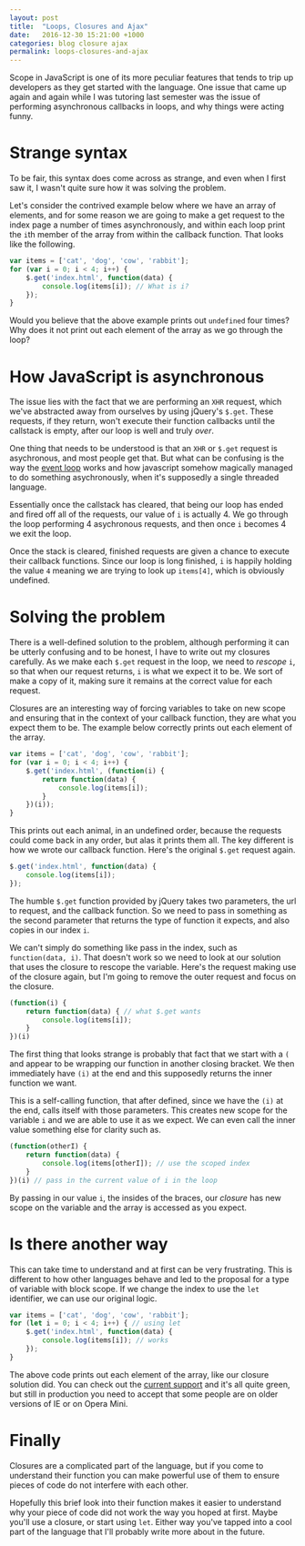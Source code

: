```yaml
---
layout: post
title:  "Loops, Closures and Ajax"
date:   2016-12-30 15:21:00 +1000
categories: blog closure ajax
permalink: loops-closures-and-ajax
---
```

Scope in JavaScript is one of its more peculiar features that tends to trip up developers as they get started with the language. One issue that came up again and again while I was tutoring last semester was the issue of performing asynchronous callbacks in loops, and why things were acting funny.

# Strange syntax
To be fair, this syntax does come across as strange, and even when I first saw it, I wasn't quite sure how it was solving the problem.

Let's consider the contrived example below where we have an array of elements, and for some reason we are going to make a get request to the index page a number of times asynchronously, and within each loop print the `i`th member of the array from within the callback function. That looks like the following.

```javascript
var items = ['cat', 'dog', 'cow', 'rabbit'];
for (var i = 0; i < 4; i++) {
    $.get('index.html', function(data) {
        console.log(items[i]); // What is i?
    });
}
```

Would you believe that the above example prints out `undefined` four times? Why does it not print out each element of the array as we go through the loop?

# How JavaScript is asynchronous
The issue lies with the fact that we are performing an `XHR` request, which we've abstracted away from ourselves by using jQuery's `$.get`. These requests, if they return, won't execute their function callbacks until the callstack is empty, after our loop is well and truly _over_.

One thing that needs to be understood is that an `XHR` or `$.get` request is asychronous, and most people get that. But what can be confusing is the way the [event loop](https://developer.mozilla.org/en/docs/Web/JavaScript/EventLoop) works and how javascript somehow magically managed to do something asychronously, when it's supposedly a single threaded language.

Essentially once the callstack has cleared, that being our loop has ended and fired off all of the requests, our value of `i` is actually 4. We go through the loop performing 4 asychronous requests, and then once `i` becomes 4 we exit the loop. 

Once the stack is cleared, finished requests are given a chance to execute their callback functions. Since our loop is long finished, `i` is happily holding the value `4` meaning we are trying to look up `items[4]`, which is obviously undefined.

# Solving the problem
There is a well-defined solution to the problem, although performing it can be utterly confusing and to be honest, I have to write out my closures carefully. As we make each `$.get` request in the loop, we need to _rescope_ `i`, so that when our request returns, `i` is what we expect it to be. We sort of make a copy of it, making sure it remains at the correct value for each request.

Closures are an interesting way of forcing variables to take on new scope and ensuring that in the context of your callback function, they are what you expect them to be. The example below correctly prints out each element of the array.

```javascript
var items = ['cat', 'dog', 'cow', 'rabbit'];
for (var i = 0; i < 4; i++) {
    $.get('index.html', (function(i) {
        return function(data) {
            console.log(items[i]);
        }
    })(i));
}
```

This prints out each animal, in an undefined order, because the requests could come back in any order, but alas it prints them all. The key different is how we wrote our callback function. Here's the original `$.get` request again.

```javascript
$.get('index.html', function(data) {
    console.log(items[i]);
});
```

The humble `$.get` function provided by jQuery takes two parameters, the url to request, and the callback function. So we need to pass in something as the second parameter that returns the type of function it expects, and also copies in our index `i`.

We can't simply do something like pass in the index, such as `function(data, i)`. That doesn't work so we need to look at our solution that uses the closure to rescope the variable. Here's the request making use of the closure again, but I'm going to remove the outer request and focus on the closure.

```javascript
(function(i) {
    return function(data) { // what $.get wants
        console.log(items[i]);
    }
})(i)
```

The first thing that looks strange is probably that fact that we start with a `(` and appear to be wrapping our function in another closing bracket. We then immediately have `(i)` at the end and this supposedly returns the inner function we want.

This is a self-calling function, that after defined, since we have the `(i)` at the end, calls itself with those parameters. This creates new scope for the variable `i` and we are able to use it as we expect. We can even call the inner value something else for clarity such as.

```javascript
(function(otherI) {
    return function(data) {
        console.log(items[otherI]); // use the scoped index
    }
})(i) // pass in the current value of i in the loop
```

By passing in our value `i`, the insides of the braces, our _closure_ has new scope on the variable and the array is accessed as you expect.

# Is there another way
This can take time to understand and at first can be very frustrating. This is different to how other languages behave and led to the proposal for a type of variable with block scope. If we change the index to use the `let` identifier, we can use our original logic.

```javascript
var items = ['cat', 'dog', 'cow', 'rabbit'];
for (let i = 0; i < 4; i++) { // using let
    $.get('index.html', function(data) {
        console.log(items[i]); // works
    });
}
```

The above code prints out each element of the array, like our closure solution did. You can check out the [current support](http://caniuse.com/#search=let) and it's all quite green, but still in production you need to accept that some people are on older versions of IE or on Opera Mini.

# Finally
Closures are a complicated part of the language, but if you come to understand their function you can make powerful use of them to ensure pieces of code do not interfere with each other.

Hopefully this brief look into their function makes it easier to understand why your piece of code did not work the way you hoped at first. Maybe you'll use a closure, or start using `let`. Either way you've tapped into a cool part of the language that I'll probably write more about in the future.